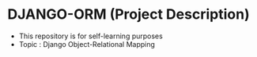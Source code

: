 # DJANGO-ORM (Project Description)

- This repository is for self-learning purposes
- Topic : Django Object-Relational Mapping
